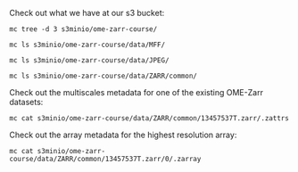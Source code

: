 Check out what we have at our s3 bucket:

``` 
mc tree -d 3 s3minio/ome-zarr-course/
``` 
``` 
mc ls s3minio/ome-zarr-course/data/MFF/
``` 
``` 
mc ls s3minio/ome-zarr-course/data/JPEG/
```

``` 
mc ls s3minio/ome-zarr-course/data/ZARR/common/
```

Check out the multiscales metadata for one of the existing OME-Zarr datasets:
``` 
mc cat s3minio/ome-zarr-course/data/ZARR/common/13457537T.zarr/.zattrs
```

Check out the array metadata for the highest resolution array:
``` 
mc cat s3minio/ome-zarr-course/data/ZARR/common/13457537T.zarr/0/.zarray
```

